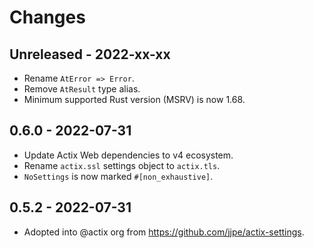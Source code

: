 # Changes

## Unreleased - 2022-xx-xx

- Rename `AtError => Error`.
- Remove `AtResult` type alias.
- Minimum supported Rust version (MSRV) is now 1.68.

## 0.6.0 - 2022-07-31

- Update Actix Web dependencies to v4 ecosystem.
- Rename `actix.ssl` settings object to `actix.tls`.
- `NoSettings` is now marked `#[non_exhaustive]`.

## 0.5.2 - 2022-07-31

- Adopted into @actix org from <https://github.com/jjpe/actix-settings>.
